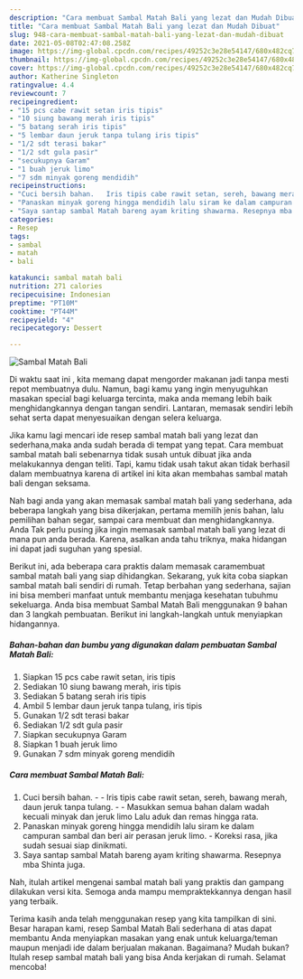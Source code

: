 ```yaml
---
description: "Cara membuat Sambal Matah Bali yang lezat dan Mudah Dibuat"
title: "Cara membuat Sambal Matah Bali yang lezat dan Mudah Dibuat"
slug: 948-cara-membuat-sambal-matah-bali-yang-lezat-dan-mudah-dibuat
date: 2021-05-08T02:47:08.258Z
image: https://img-global.cpcdn.com/recipes/49252c3e28e54147/680x482cq70/sambal-matah-bali-foto-resep-utama.jpg
thumbnail: https://img-global.cpcdn.com/recipes/49252c3e28e54147/680x482cq70/sambal-matah-bali-foto-resep-utama.jpg
cover: https://img-global.cpcdn.com/recipes/49252c3e28e54147/680x482cq70/sambal-matah-bali-foto-resep-utama.jpg
author: Katherine Singleton
ratingvalue: 4.4
reviewcount: 7
recipeingredient:
- "15 pcs cabe rawit setan iris tipis"
- "10 siung bawang merah iris tipis"
- "5 batang serah iris tipis"
- "5 lembar daun jeruk tanpa tulang iris tipis"
- "1/2 sdt terasi bakar"
- "1/2 sdt gula pasir"
- "secukupnya Garam"
- "1 buah jeruk limo"
- "7 sdm minyak goreng mendidih"
recipeinstructions:
- "Cuci bersih bahan.   Iris tipis cabe rawit setan, sereh, bawang merah, daun jeruk tanpa tulang.  Masukkan semua bahan dalam wadah kecuali minyak dan jeruk limo Lalu aduk dan remas hingga rata."
- "Panaskan minyak goreng hingga mendidih lalu siram ke dalam campuran sambal dan beri air perasan jeruk limo. Koreksi rasa, jika sudah sesuai siap dinikmati."
- "Saya santap sambal Matah bareng ayam kriting shawarma. Resepnya mba Shinta juga."
categories:
- Resep
tags:
- sambal
- matah
- bali

katakunci: sambal matah bali 
nutrition: 271 calories
recipecuisine: Indonesian
preptime: "PT10M"
cooktime: "PT44M"
recipeyield: "4"
recipecategory: Dessert

---
```



![Sambal Matah Bali](https://img-global.cpcdn.com/recipes/49252c3e28e54147/680x482cq70/sambal-matah-bali-foto-resep-utama.jpg)

Di waktu  saat ini , kita memang dapat mengorder makanan jadi tanpa mesti repot membuatnya dulu. Namun, bagi kamu yang ingin menyuguhkan masakan special bagi keluarga tercinta, maka anda memang lebih baik menghidangkannya dengan tangan sendiri. Lantaran, memasak sendiri lebih sehat serta dapat menyesuaikan dengan selera keluarga.

Jika kamu lagi mencari ide resep sambal matah bali yang lezat dan sederhana,maka anda sudah berada di tempat yang tepat. Cara membuat sambal matah bali  sebenarnya tidak susah untuk dibuat jika anda melakukannya dengan teliti. Tapi, kamu tidak usah takut akan tidak berhasil dalam membuatnya 
karena di artikel ini kita akan membahas sambal matah bali dengan seksama.  



Nah bagi anda yang akan memasak sambal matah bali yang sederhana, ada beberapa langkah yang bisa dikerjakan, pertama memilih jenis bahan, lalu pemilihan bahan segar, sampai cara membuat dan menghidangkannya. Anda Tak perlu pusing jika ingin memasak sambal matah bali yang lezat di mana pun anda berada. Karena, asalkan anda  tahu triknya, maka hidangan ini dapat jadi suguhan yang spesial.

Berikut ini, ada beberapa cara praktis  dalam memasak caramembuat sambal matah bali yang siap dihidangkan. Sekarang, yuk kita coba siapkan sambal matah bali sendiri di rumah. Tetap berbahan yang sederhana, sajian ini bisa memberi manfaat untuk membantu menjaga kesehatan tubuhmu sekeluarga. Anda bisa membuat Sambal Matah Bali menggunakan 9 bahan dan 3 langkah pembuatan. Berikut ini langkah-langkah untuk menyiapkan hidangannya.

<!--inarticleads1-->

##### Bahan-bahan dan bumbu yang digunakan dalam pembuatan Sambal Matah Bali:

1. Siapkan 15 pcs cabe rawit setan, iris tipis
1. Sediakan 10 siung bawang merah, iris tipis
1. Sediakan 5 batang serah iris tipis
1. Ambil 5 lembar daun jeruk tanpa tulang, iris tipis
1. Gunakan 1/2 sdt terasi bakar
1. Sediakan 1/2 sdt gula pasir
1. Siapkan secukupnya Garam
1. Siapkan 1 buah jeruk limo
1. Gunakan 7 sdm minyak goreng mendidih




<!--inarticleads2-->

##### Cara membuat Sambal Matah Bali:

1. Cuci bersih bahan.  -  - Iris tipis cabe rawit setan, sereh, bawang merah, daun jeruk tanpa tulang. -  - Masukkan semua bahan dalam wadah kecuali minyak dan jeruk limo Lalu aduk dan remas hingga rata.
1. Panaskan minyak goreng hingga mendidih lalu siram ke dalam campuran sambal dan beri air perasan jeruk limo. - Koreksi rasa, jika sudah sesuai siap dinikmati.
1. Saya santap sambal Matah bareng ayam kriting shawarma. Resepnya mba Shinta juga.




Nah, itulah artikel mengenai  sambal matah bali  yang praktis dan gampang dilakukan versi kita. Semoga anda mampu mempraktekkannya dengan hasil yang terbaik. 

Terima kasih anda telah menggunakan resep yang kita tampilkan di sini. Besar harapan kami, resep  Sambal Matah Bali sederhana di atas dapat membantu Anda menyiapkan masakan yang enak untuk keluarga/teman maupun menjadi ide dalam berjualan makanan. Bagaimana? Mudah bukan? Itulah resep sambal matah bali yang bisa Anda kerjakan di rumah. Selamat mencoba!

